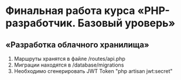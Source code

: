 # Финальная работа курса «PHP-разработчик. Базовый уроверь»
## «Разработка облачного хранилища»

1. Маршруты хранятся в файле /routes/api.php
2. Миграции находятся в /database/migrations
3. Необходимо сгенерировать JWT Token "php artisan jwt:secret"

